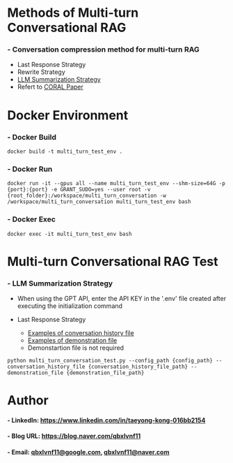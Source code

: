 Methods of Multi-turn Conversational RAG
=============

### - Conversation compression method for multi-turn RAG
   - Last Response Strategy
   - Rewrite Strategy
   - [LLM Summarization Strategy](https://github.com/qbxlvnf11/multi-turn-rag-conversation-compression/blob/main/core/llm_summarization_strategy.py)
   - Refert to [CORAL Paper](https://arxiv.org/abs/2410.23090)


Docker Environment
=============

### - Docker Build

```
docker build -t multi_turn_test_env .
```

### - Docker Run

```
docker run -it --gpus all --name multi_turn_test_env --shm-size=64G -p {port}:{port} -e GRANT_SUDO=yes --user root -v {root_folder}:/workspace/multi_turn_conversation -w /workspace/multi_turn_conversation multi_turn_test_env bash
```

### - Docker Exec

```
docker exec -it multi_turn_test_env bash
```


Multi-turn Conversational RAG Test
=============

### - LLM Summarization Strategy

   - When using the GPT API, enter the API KEY in the '.env' file created after executing the initialization command

   - Last Response Strategy
      - [Examples of conversation history file](https://github.com/qbxlvnf11/multi-turn-rag-conversation-compression/blob/main/samples/conversation_history.json)
      - [Examples of demonstration file](https://github.com/qbxlvnf11/multi-turn-rag-conversation-compression/blob/main/samples/demonstrations.json)
      - Demonstartion file is not required
      
```
python multi_turn_conversation_test.py --config_path {config_path} --conversation_history_file {conversation_history_file_path} --demonstration_file {demonstration_file_path}
```


Author
=============

#### - LinkedIn: https://www.linkedin.com/in/taeyong-kong-016bb2154

#### - Blog URL: https://blog.naver.com/qbxlvnf11

#### - Email: qbxlvnf11@google.com, qbxlvnf11@naver.com

